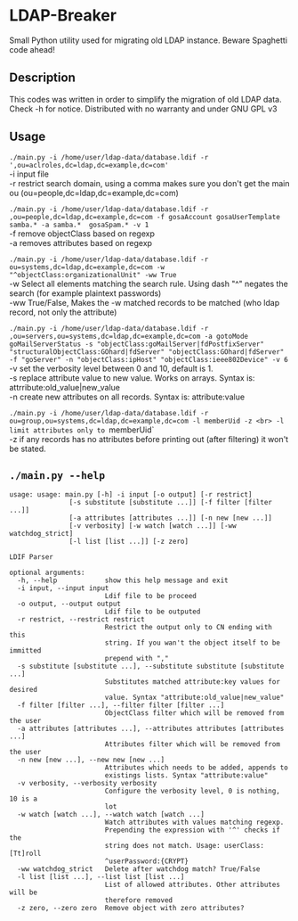 # LDAP-Breaker
Small Python utility used for migrating old LDAP instance. Beware Spaghetti code ahead! 

## Description
This codes was written in order to simplify the migration of old LDAP data. Check -h for notice. 
Distributed with no warranty and under GNU GPL v3

## Usage
`./main.py -i /home/user/ldap-data/database.ldif -r ',ou=aclroles,dc=ldap,dc=example,dc=com'`
<br> -i input file
<br> -r restrict search domain, using a comma makes sure you don't get the main ou (ou=people,dc=ldap,dc=example,dc=com)

`./main.py -i /home/user/ldap-data/database.ldif -r ,ou=people,dc=ldap,dc=example,dc=com -f gosaAccount gosaUserTemplate samba.* -a samba.*  gosaSpam.* -v 1`
<br> -f remove objectClass based on regexp
<br> -a removes attributes based on regexp

`./main.py -i /home/user/ldap-data/database.ldif -r ou=systems,dc=ldap,dc=example,dc=com -w "^objectClass:organizationalUnit" -ww True`
<br> -w Select all elements matching the search rule. Using dash "^" negates the search (for example plaintext passwords)
<br> -ww True/False, Makes the -w matched records to be matched (who ldap record, not only the attribute)

`./main.py -i /home/user/ldap-data/database.ldif -r ,ou=servers,ou=systems,dc=ldap,dc=example,dc=com -a gotoMode goMailServerStatus -s "objectClass:goMailServer|fdPostfixServer" "structuralObjectClass:GOhard|fdServer" "objectClass:GOhard|fdServer" -f "goServer" -n "objectClass:ipHost" "objectClass:ieee802Device" -v 6`
<br> -v set the verbosity level between 0 and 10, default is 1. 
<br> -s replace attribute value to new value. Works on arrays. Syntax is: attrribute:old_value|new_value
<br> -n create new attributes on all records. Syntax is: attribute:value

`./main.py -i /home/user/ldap-data/database.ldif -r ou=group,ou=systems,dc=ldap,dc=example,dc=com -l memberUid -z
<br> -l limit attributes only to `memberUid`
<br> -z if any records has no attributes before printing out (after filtering) it won't be stated. 
## `./main.py --help`
```
usage: usage: main.py [-h] -i input [-o output] [-r restrict]
               [-s substitute [substitute ...]] [-f filter [filter ...]]
               [-a attributes [attributes ...]] [-n new [new ...]]
               [-v verbosity] [-w watch [watch ...]] [-ww watchdog_strict]
               [-l list [list ...]] [-z zero]

LDIF Parser

optional arguments:
  -h, --help            show this help message and exit
  -i input, --input input
                        Ldif file to be proceed
  -o output, --output output
                        Ldif file to be outputed
  -r restrict, --restrict restrict
                        Restrict the output only to CN ending with this
                        string. If you wan't the object itself to be immitted
                        prepend with ","
  -s substitute [substitute ...], --substitute substitute [substitute ...]
                        Substitutes matched attribute:key values for desired
                        value. Syntax "attribute:old_value|new_value"
  -f filter [filter ...], --filter filter [filter ...]
                        ObjectClass filter which will be removed from the user
  -a attributes [attributes ...], --attributes attributes [attributes ...]
                        Attributes filter which will be removed from the user
  -n new [new ...], --new new [new ...]
                        Attributes which needs to be added, appends to
                        existings lists. Syntax "attribute:value"
  -v verbosity, --verbosity verbosity
                        Configure the verbosity level, 0 is nothing, 10 is a
                        lot
  -w watch [watch ...], --watch watch [watch ...]
                        Watch attributes with values matching regexp.
                        Prepending the expression with '^' checks if the
                        string does not match. Usage: userClass:[Tt]roll
                        ^userPassword:{CRYPT}
  -ww watchdog_strict   Delete after watchdog match? True/False
  -l list [list ...], --list list [list ...]
                        List of allowed attributes. Other attributes will be
                        therefore removed
  -z zero, --zero zero  Remove object with zero attributes?

```
